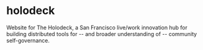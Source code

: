 # holodeck
Website for The Holodeck, a San Francisco live/work innovation hub for building distributed tools for -- and broader understanding of -- community self-governance.

